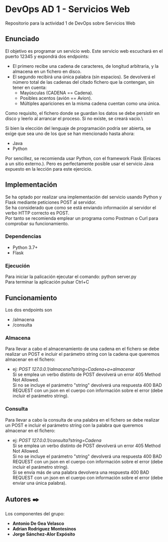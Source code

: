 # DevOps AD 1 - Servicios Web
Repositorio para la actividad 1 de DevOps sobre Servicios Web

## Enunciado
El objetivo es programar un servicio web. Este servicio web escuchará en el puerto 12345 y expondrá dos endpoints:
* El primero recibe una cadena de caracteres, de longitud arbitraria, y la almacena en un fichero en disco.
* El segundo recibirá una única palabra (sin espacios). Se devolverá el número total de las cadenas del citado fichero que la contengan, sin tener en cuenta:
   * Mayúsculas (CADENA == Cadena).
   * Posibles acentos (avión == Avion).
   * Múltiples apariciones en la misma cadena cuentan como una única.

Como requisito, el fichero donde se guardan los datos se debe persistir en disco y leerlo al arrancar el proceso. Si no existe, se creará vacío.\

Si bien la elección del lenguaje de programación podría ser abierta, se exige que sea uno de los que se han mencionado hasta ahora:
* Java
* Python

Por sencillez, se recomienda usar Python, con el framework Flask (Enlaces a un sitio externo.). Pero es perfectamente posible usar el servicio Java expuesto en la lección para este ejercicio.

## Implementación
Se ha optado por realizar una implementación del servicio usando Python y Flask mediante peticiones POST al servidor.\
Se ha considerado que como se está enviando información al servidor el verbo HTTP correcto es POST.\
Por tanto se recomienda emplear un programa como Postman o Curl para comprobar su funcionamiento.

### Dependencias
* Python 3.7+
* Flask
  
### Ejecución
Para iniciar la palicación ejecutar el comando: python server.py\
Para terminar la aplicación pulsar Ctrl+C

## Funcionamiento
Los dos endpoints son 
* /almacena
* /consulta

### Almacena
Para llevar a cabo el almacenamiento de una cadena en el fichero se debe realizar un POST e incluir el parámetro string con la cadena que queremos almacenar en el fichero:
* ej: _POST 127.0.0.1/almacena?string=Cadena+a+almacenar_\
Si se emplea un verbo distinto de POST devolverá un error 405 Method Not Allowed.\
Si no se incluye el parámetro "string" devolverá una respuesta 400 BAD REQUEST con un json en el cuerpo con información sobre el error (debe incluir el parámetro string).
### Consulta
Para llevar a cabo la consulta de una palabra en el fichero se debe realizar un POST e incluir el parámetro string con la palabra que queremos almacenar en el fichero:
* ej: _POST 127.0.0.1/consulta?string=Cadena_\
Si se emplea un verbo distinto de POST devolverá un error 405 Method Not Allowed.\
Si no se incluye el parámetro "string" devolverá una respuesta 400 BAD REQUEST con un json en el cuerpo con información sobre el error (debe incluir el parámetro string).\
Si se envía más de una palabra devolvera una respuesta 400 BAD REQUEST con un json en el cuerpo con información sobre el error (debe enviar una única palabra).

## Autores ✒️

Los componentes del grupo:

* **Antonio De Gea Velasco**
* **Adrian Rodriguez Montesinos**
* **Jorge Sánchez-Alor Expósito**
